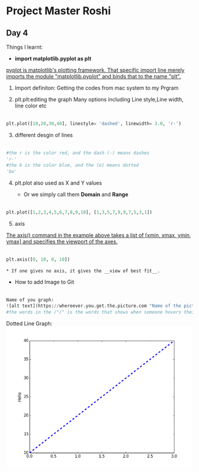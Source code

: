 # Project Master Roshi 
## Day 4

Things I learnt:
- __import matplotlib.pyplot as plt__

[pyplot is matplotlib's plotting framework. That specific import line merely imports the module "matplotlib.pyplot" and binds that to the name "plt".](https://www.quora.com/What-does-import-matplotlib-pyplot-as-plt-really-mean)

1. Import definiton\: Getting the codes from mac system to my Prgram

2. plt.plt\:editing the graph
Many options including Line style,Line width, line color etc

```python 

plt.plot([10,20,30,40], linestyle= 'dashed', linewidth= 3.0, 'r-')

```
3. different desgin of lines

```python

#the r is the color red, and the dash (-) means dashes
'r-' 
#the b is the color blue, and the (o) means dotted
'bo'

```

4. plt.plot also used as X and Y values

	* Or we simply call them __Domain__ and __Range__

```python

plt.plot([1,2,3,4,5,6,7,8,9,10], [1,3,5,7,9,9,7,5,3,1])

```

5. axis

[The axis() command in the example above takes a list of [xmin, xmax, ymin, ymax] and specifies the viewport of the axes.](https://matplotlib.org/users/pyplot_tutorial.html)

``` python

plt.axis([0, 10, 0, 10])

```

	* If one gives no axis, it gives the __view of best fit__.

- How to add Image to Git

```python

Name of you graph: 
![alt text](https://whereever.you.get.the.picture.com "Name of the picture")
#the words in the /"/" is the words that shows when someone hovers their mouse over it

```
Dotted Line Graph: 
![alt text](https://github.com/jamesmilekimchi/Master-Roshi/blob/master/Dotted%20line%20graph.png "Dotted Line Graph")
